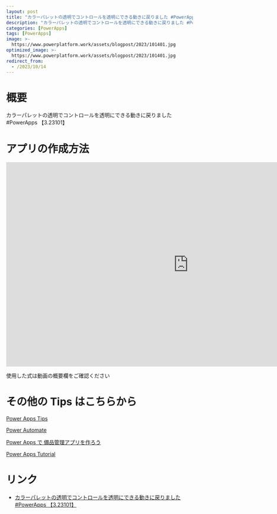 ```yaml
---
layout: post
title: "カラーパレットの透明でコントロールを透明にできる動きに戻りました #PowerApps 【3.23101】"
description: "カラーパレットの透明でコントロールを透明にできる動きに戻りました #PowerApps 【3.23101】を動画で分かりやすく解説"
categories: [PowerApps]
tags: [PowerApps]
image: >-
  https://www.powerplatform.work/assets/blogpost/2023/101401.jpg
optimized_image: >-
  https://www.powerplatform.work/assets/blogpost/2023/101401.jpg
redirect_from:
  - /2023/10/14
---
```



#  概要

カラーパレットの透明でコントロールを透明にできる動きに戻りました #PowerApps 【3.23101】


# アプリの作成方法

<iframe width="983" height="553" src="https://www.youtube.com/embed/hbarwGomSHk" title="YouTube video player" frameborder="0" allow="accelerometer; autoplay; clipboard-write; encrypted-media; gyroscope; picture-in-picture" allowfullscreen></iframe>


使用した式は動画の概要欄をご確認ください


# その他の Tips はこちらから

[Power Apps Tips](https://www.youtube.com/watch?v=VrAQf3JQ7yM&list=PLVhFi1fb3DqakSLVMn22DDcySXh9jtzi- )


[Power Automate](https://www.youtube.com/watch?v=-YnJYT0ASEM&list=PLVhFi1fb3Dqbzic6GieqnLFgD3aTj-eHA)


[Power Apps で 備品管理アプリを作ろう](https://www.youtube.com/playlist?list=PLVhFi1fb3DqZM3HKb8Hea6XEL96990Fyn)


[Power Apps Tutorial](https://www.youtube.com/playlist?list=PLVhFi1fb3DqalxpL974VvAJvV4iWoSbe_)


# リンク


- [カラーパレットの透明でコントロールを透明にできる動きに戻りました #PowerApps 【3.23101】](https://www.youtube.com/watch?v=hbarwGomSHk)

